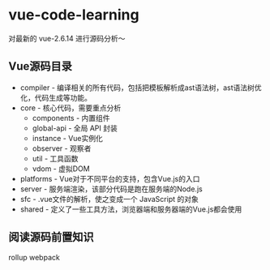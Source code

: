 # vue-code-learning


对最新的 vue-2.6.14 进行源码分析～


## Vue源码目录


* compiler - 编译相关的所有代码，包括把模板解析成ast语法树，ast语法树优化，代码生成等功能。
* core - 核心代码，需要重点分析
  * components - 内置组件
  * global-api - 全局 API 封装
  * instance - Vue实例化
  * observer - 观察者
  * util - 工具函数
  * vdom - 虚拟DOM
* platforms - Vue对于不同平台的支持，包含Vue.js的入口
* server - 服务端渲染，该部分代码是跑在服务端的Node.js
* sfc - .vue文件的解析，使之变成一个 JavaScript 的对象
* shared - 定义了一些工具方法，浏览器端和服务器端的Vue.js都会使用



## 阅读源码前置知识
rollup
webpack
